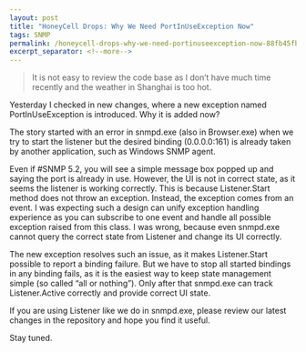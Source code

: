 ```yaml
---
layout: post
title: "HoneyCell Drops: Why We Need PortInUseException Now"
tags: SNMP
permalink: /honeycell-drops-why-we-need-portinuseexception-now-88fb45fb7962
excerpt_separator: <!--more-->
---
```

> It is not easy to review the code base as I don’t have much time recently and the weather in Shanghai is too hot.

Yesterday I checked in new changes, where a new exception named PortInUseException is introduced. Why it is added now?
<!--more-->

The story started with an error in snmpd.exe (also in Browser.exe) when we try to start the listener but the desired binding (0.0.0.0:161) is already taken by another application, such as Windows SNMP agent.

Even if #SNMP 5.2, you will see a simple message box popped up and saying the port is already in use. However, the UI is not in correct state, as it seems the listener is working correctly. This is because Listener.Start method does not throw an exception. Instead, the exception comes from an event. I was expecting such a design can unify exception handling experience as you can subscribe to one event and handle all possible exception raised from this class. I was wrong, because even snmpd.exe cannot query the correct state from Listener and change its UI correctly.

The new exception resolves such an issue, as it makes Listener.Start possible to report a binding failure. But we have to stop all started bindings in any binding fails, as it is the easiest way to keep state management simple (so called “all or nothing”). Only after that snmpd.exe can track Listener.Active correctly and provide correct UI state.

If you are using Listener like we do in snmpd.exe, please review our latest changes in the repository and hope you find it useful.

Stay tuned.

